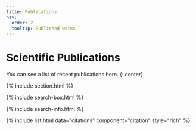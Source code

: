 ```yaml
---
title: Publications
nav:
  order: 2
  tooltip: Published works
---
```


# <i class="fas fa-microscope"></i>Scientific Publications

You can see a list of recent publications here.
{:.center}

{% include section.html %}

{% include search-box.html %}

{% include search-info.html %}

{% include list.html data="citations" component="citation" style="rich" %}
